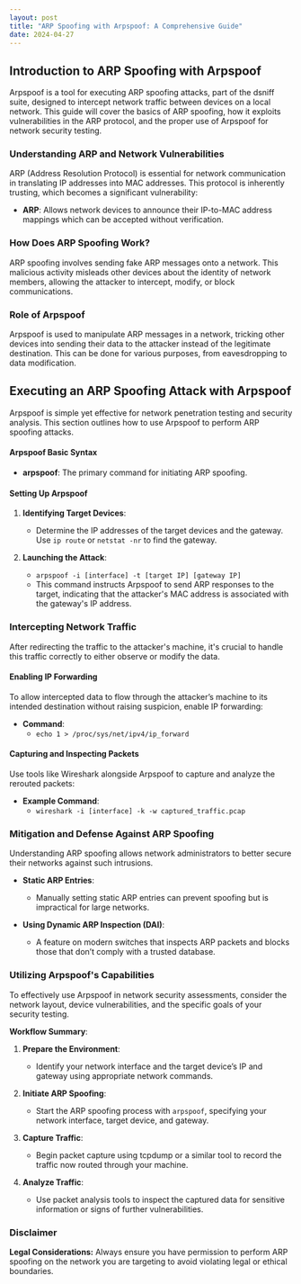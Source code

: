 ```yaml
---
layout: post
title: "ARP Spoofing with Arpspoof: A Comprehensive Guide"
date: 2024-04-27
---
```


## Introduction to ARP Spoofing with Arpspoof

Arpspoof is a tool for executing ARP spoofing attacks, part of the dsniff suite, designed to intercept network traffic between devices on a local network. This guide will cover the basics of ARP spoofing, how it exploits vulnerabilities in the ARP protocol, and the proper use of Arpspoof for network security testing.

### Understanding ARP and Network Vulnerabilities

ARP (Address Resolution Protocol) is essential for network communication in translating IP addresses into MAC addresses. This protocol is inherently trusting, which becomes a significant vulnerability:

- **ARP**: Allows network devices to announce their IP-to-MAC address mappings which can be accepted without verification.

### How Does ARP Spoofing Work?

ARP spoofing involves sending fake ARP messages onto a network. This malicious activity misleads other devices about the identity of network members, allowing the attacker to intercept, modify, or block communications.

### Role of Arpspoof

Arpspoof is used to manipulate ARP messages in a network, tricking other devices into sending their data to the attacker instead of the legitimate destination. This can be done for various purposes, from eavesdropping to data modification.

## Executing an ARP Spoofing Attack with Arpspoof

Arpspoof is simple yet effective for network penetration testing and security analysis. This section outlines how to use Arpspoof to perform ARP spoofing attacks.

#### Arpspoof Basic Syntax

- **arpspoof**: The primary command for initiating ARP spoofing.

#### Setting Up Arpspoof

1. **Identifying Target Devices**:
   - Determine the IP addresses of the target devices and the gateway. Use `ip route` or `netstat -nr` to find the gateway.

2. **Launching the Attack**:
   - `arpspoof -i [interface] -t [target IP] [gateway IP]`
   - This command instructs Arpspoof to send ARP responses to the target, indicating that the attacker's MAC address is associated with the gateway's IP address.

### Intercepting Network Traffic

After redirecting the traffic to the attacker's machine, it's crucial to handle this traffic correctly to either observe or modify the data.

#### Enabling IP Forwarding

To allow intercepted data to flow through the attacker’s machine to its intended destination without raising suspicion, enable IP forwarding:

- **Command**:
  - `echo 1 > /proc/sys/net/ipv4/ip_forward`

#### Capturing and Inspecting Packets

Use tools like Wireshark alongside Arpspoof to capture and analyze the rerouted packets:

- **Example Command**:
  - `wireshark -i [interface] -k -w captured_traffic.pcap`

### Mitigation and Defense Against ARP Spoofing

Understanding ARP spoofing allows network administrators to better secure their networks against such intrusions.

- **Static ARP Entries**:
  - Manually setting static ARP entries can prevent spoofing but is impractical for large networks.
  
- **Using Dynamic ARP Inspection (DAI)**:
  - A feature on modern switches that inspects ARP packets and blocks those that don’t comply with a trusted database.

### Utilizing Arpspoof's Capabilities

To effectively use Arpspoof in network security assessments, consider the network layout, device vulnerabilities, and the specific goals of your security testing.

**Workflow Summary**:

1. **Prepare the Environment**:
   - Identify your network interface and the target device’s IP and gateway using appropriate network commands.

2. **Initiate ARP Spoofing**:
   - Start the ARP spoofing process with `arpspoof`, specifying your network interface, target device, and gateway.

3. **Capture Traffic**:
   - Begin packet capture using tcpdump or a similar tool to record the traffic now routed through your machine.

4. **Analyze Traffic**:
   - Use packet analysis tools to inspect the captured data for sensitive information or signs of further vulnerabilities.

### Disclaimer

**Legal Considerations:** Always ensure you have permission to perform ARP spoofing on the network you are targeting to avoid violating legal or ethical boundaries.
